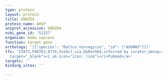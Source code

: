 ```yaml
---
type: protein
layout: protein
title: Q9NZD4
protein_name: AHSP
uniprot_accession: Q9NZD4
ncbi_gene_id: '51327'
organism: Homo sapiens
function: target gene
orthologs: '[{"species": "Rattus norvegicus", "id": ["A9UMW3"]}]'
tfs: 'STAT3,P40763,6774,IntAct_via_DoRothEA,inferred by curator,&ensp;<a href="https://www.ncbi.nlm.nih.gov/pubmed/?term=24740453%5Buid%5D+OR+24234451%5Buid%5D+OR+31340985%5Buid%5D"
  target="_blank"><i uk-icon="icon: link"></i>Pubmed</a>'
targets: ''
binding_sites: ''

---
```

